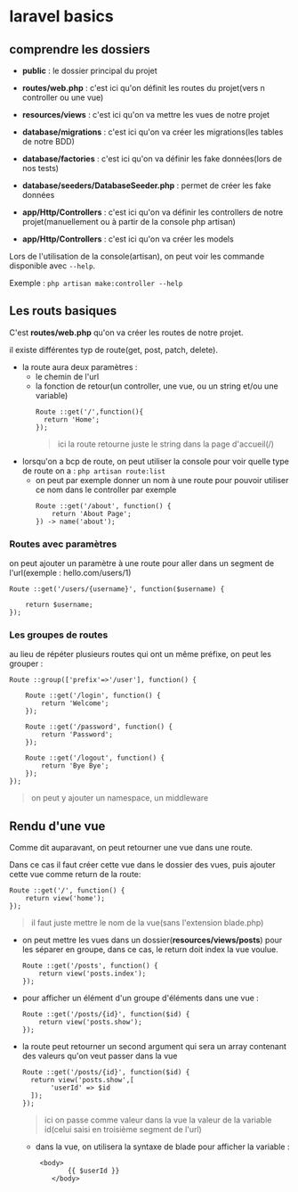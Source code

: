 # laravel basics

## comprendre les dossiers

- **public** : le dossier principal du projet

- **routes/web.php** : c'est ici qu'on définit les routes du projet(vers n controller ou une vue)

- **resources/views** : c'est ici qu'on va mettre les vues de notre projet

- **database/migrations** : c'est ici qu'on va créer les migrations(les tables de notre BDD)

- **database/factories** : c'est ici qu'on va définir les fake données(lors de nos tests)

- **database/seeders/DatabaseSeeder.php** : permet de créer les fake données

- **app/Http/Controllers** : c'est ici qu'on va définir les controllers de notre projet(manuellement ou à partir de la console php artisan)

- **app/Http/Controllers** : c'est ici qu'on va créer les models

Lors de l'utilisation de la console(artisan), on peut voir les commande disponible avec `--help`. 

Exemple : `php artisan make:controller --help`

## Les routs basiques

C'est **routes/web.php** qu'on va créer les routes de notre projet.

il existe différentes typ de route(get, post, patch, delete).
- la route aura deux paramètres :
    - le chemin de l'url
    - la fonction de retour(un controller, une vue, ou un string et/ou une variable)
        ```
      Route ::get('/',function(){
          return 'Home';
      });
      ```
      > ici la route retourne juste le string dans la page d'accueil(/)
- lorsqu'on a bcp de route, on peut utiliser la console pour voir quelle type de route on a : `php artisan route:list`
    - on peut par exemple donner un nom à une route pour pouvoir utiliser ce nom dans le controller par exemple
        ```
        Route ::get('/about', function() {
            return 'About Page';
        }) -> name('about');
      ```

### Routes avec paramètres

on peut ajouter un paramètre à une route pour aller dans un segment de l'url(exemple : hello.com/users/1)

```
Route ::get('/users/{username}', function($username) {

    return $username;
});
```

### Les groupes de routes

au lieu de répéter plusieurs routes qui ont un même préfixe, on peut les grouper :
```
Route ::group(['prefix'=>'/user'], function() {

    Route ::get('/login', function() {
        return 'Welcome';
    });

    Route ::get('/password', function() {
        return 'Password';
    });

    Route ::get('/logout', function() {
        return 'Bye Bye';
    });
});
```
> on peut y ajouter un namespace, un middleware

## Rendu d'une vue
Comme dit auparavant, on peut retourner une vue dans une route.

Dans ce cas il faut créer cette vue dans le dossier des vues, puis ajouter cette vue comme return de la route:
```
Route ::get('/', function() {
    return view('home');
});
```
> il faut juste mettre le nom de la vue(sans l'extension blade.php)

- on peut mettre les vues dans un dossier(**resources/views/posts**) pour les séparer en groupe, dans ce cas, le return doit index la vue voulue.
    ```
    Route ::get('/posts', function() {
        return view('posts.index');
    });
  ```
- pour afficher un élément d'un groupe d'éléments dans une vue :
    ```
    Route ::get('/posts/{id}', function($id) {
        return view('posts.show');
    });
  ```
- la route peut retourner un second argument qui sera un array contenant des valeurs qu'on veut passer dans la vue
    ```
  Route ::get('/posts/{id}', function($id) {
      return view('posts.show',[
           'userId' => $id
      ]);
  });
  ```
  > ici on passe comme valeur dans la vue la valeur de la variable id(celui saisi en troisième segment de l'url)

    - dans la vue, on utilisera la syntaxe de blade pour afficher la variable : 
        ```
         <body>
                {{ $userId }}
            </body>
      ```


